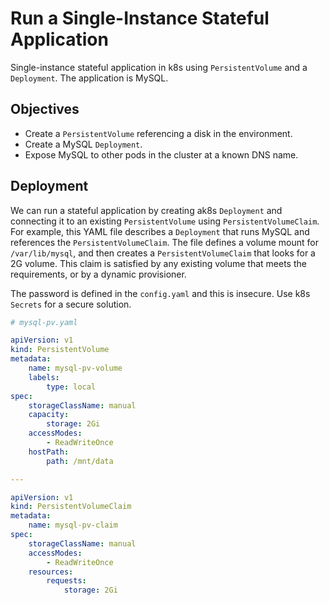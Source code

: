 # Run a Single-Instance Stateful Application

Single-instance stateful application in k8s using `PersistentVolume` and a
`Deployment`. The application is MySQL.

## Objectives
- Create a `PersistentVolume` referencing a disk in the environment.
- Create a MySQL `Deployment`.
- Expose MySQL to other pods in the cluster at a known DNS name.

## Deployment

We can run a stateful application by creating ak8s `Deployment` and connecting
it to an existing `PersistentVolume` using `PersistentVolumeClaim`. For example,
this YAML file describes a `Deployment` that runs MySQL and references the
`PersistentVolumeClaim`. The file defines a volume mount for `/var/lib/mysql`,
and then creates a `PersistentVolumeClaim` that looks for a 2G volume. This
claim is satisfied by any existing volume that meets the requirements, or by a
dynamic provisioner.

The password is defined in the `config.yaml` and this is insecure. Use k8s
`Secrets` for a secure solution.

```yaml
# mysql-pv.yaml

apiVersion: v1
kind: PersistentVolume
metadata:
    name: mysql-pv-volume
    labels:
        type: local
spec:
    storageClassName: manual
    capacity:
        storage: 2Gi
    accessModes:
        - ReadWriteOnce
    hostPath:
        path: /mnt/data

---

apiVersion: v1
kind: PersistentVolumeClaim
metadata:
    name: mysql-pv-claim
spec:
    storageClassName: manual
    accessModes:
        - ReadWriteOnce
    resources:
        requests:
            storage: 2Gi
```

